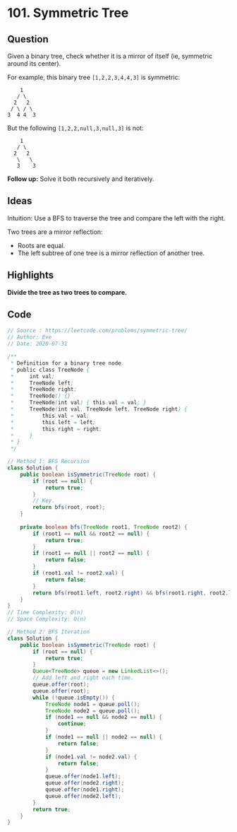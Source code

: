 # 101. Symmetric Tree

## Question

Given a binary tree, check whether it is a mirror of itself (ie, symmetric around its center).

For example, this binary tree `[1,2,2,3,4,4,3]` is symmetric:

```
    1
   / \
  2   2
 / \ / \
3  4 4  3
```

 

But the following `[1,2,2,null,3,null,3]` is not:

```
    1
   / \
  2   2
   \   \
   3    3
```

 

**Follow up:** Solve it both recursively and iteratively.

## Ideas

Intuition: Use a BFS to traverse the tree and compare the left with the right.

Two trees are a mirror reflection: 

* Roots are equal.
* The left subtree of one tree is a mirror reflection of another tree.

## Highlights

**Divide the tree as two trees to compare.**

## Code

```java
// Source : https://leetcode.com/problems/symmetric-tree/
// Author: Eve
// Date: 2020-07-31

/**
 * Definition for a binary tree node.
 * public class TreeNode {
 *     int val;
 *     TreeNode left;
 *     TreeNode right;
 *     TreeNode() {}
 *     TreeNode(int val) { this.val = val; }
 *     TreeNode(int val, TreeNode left, TreeNode right) {
 *         this.val = val;
 *         this.left = left;
 *         this.right = right;
 *     }
 * }
 */

// Method 1: BFS Recursion
class Solution {
    public boolean isSymmetric(TreeNode root) {
        if (root == null) {
            return true;
        }
        // Key.
        return bfs(root, root);
    }
    
    private boolean bfs(TreeNode root1, TreeNode root2) {
        if (root1 == null && root2 == null) {
            return true;
        }
        if (root1 == null || root2 == null) {
            return false;
        }
        if (root1.val != root2.val) {
            return false;
        }
        return bfs(root1.left, root2.right) && bfs(root1.right, root2.left);
    }
}
// Time Complexity: O(n)
// Space Complexity: O(n)

// Method 2: BFS Iteration
class Solution {
    public boolean isSymmetric(TreeNode root) {
        if (root == null) {
            return true;
        }
        Queue<TreeNode> queue = new LinkedList<>();
        // Add left and right each time.
        queue.offer(root);
        queue.offer(root);
        while (!queue.isEmpty()) {
            TreeNode node1 = queue.poll();
            TreeNode node2 = queue.poll();
            if (node1 == null && node2 == null) {
                continue;
            }
            if (node1 == null || node2 == null) {
                return false;
            }
            if (node1.val != node2.val) {
                return false;
            }
            queue.offer(node1.left);
            queue.offer(node2.right);
            queue.offer(node1.right);
            queue.offer(node2.left);
        }
        return true;
    }
}
```

